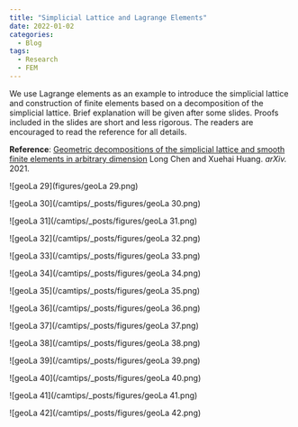 ```yaml
---
title: "Simplicial Lattice and Lagrange Elements"
date: 2022-01-02
categories:
  - Blog
tags:
  - Research
  - FEM
---
```




We use Lagrange elements as an example to introduce the simplicial lattice and construction of finite elements based on a decomposition of the simplicial lattice. Brief explanation will be given after some slides. Proofs included in the slides are short and less rigorous. The readers are encouraged to read the reference for all details.

**Reference**: [Geometric decompositions of the simplicial lattice and smooth finite elements in arbitrary dimension](https://arxiv.org/abs/2111.10712) Long Chen and Xuehai Huang. *arXiv.* 2021.


![geoLa 29](figures/geoLa 29.png)

![geoLa 30](/camtips/_posts/figures/geoLa 30.png)

![geoLa 31](/camtips/_posts/figures/geoLa 31.png)

![geoLa 32](/camtips/_posts/figures/geoLa 32.png)

![geoLa 33](/camtips/_posts/figures/geoLa 33.png)

![geoLa 34](/camtips/_posts/figures/geoLa 34.png)

![geoLa 35](/camtips/_posts/figures/geoLa 35.png)

![geoLa 36](/camtips/_posts/figures/geoLa 36.png)

![geoLa 37](/camtips/_posts/figures/geoLa 37.png)

![geoLa 38](/camtips/_posts/figures/geoLa 38.png)

![geoLa 39](/camtips/_posts/figures/geoLa 39.png)

![geoLa 40](/camtips/_posts/figures/geoLa 40.png)

![geoLa 41](/camtips/_posts/figures/geoLa 41.png)

![geoLa 42](/camtips/_posts/figures/geoLa 42.png)